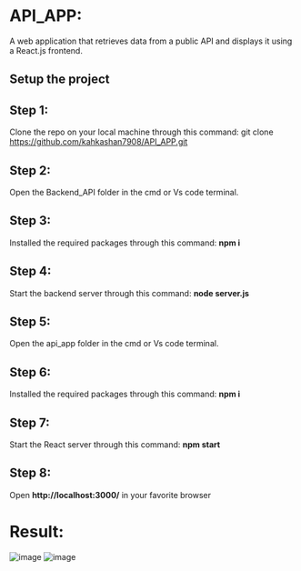 # API_APP:
A web application that retrieves data from a public API and displays it using a React.js frontend.
## Setup the project
## Step 1:
Clone the repo on your local machine through this command: git clone https://github.com/kahkashan7908/API_APP.git
## Step 2:
Open the Backend_API folder in the cmd or Vs code terminal.
## Step 3:
Installed the required packages through this command: **npm i**
## Step 4:
Start the backend server through this command: **node server.js**
## Step 5:
Open the api_app folder in the cmd or Vs code terminal.
## Step 6:
Installed the required packages through this command: **npm i**
## Step 7:
Start the React server through this command: **npm start**
## Step 8:
Open **http://localhost:3000/** in your favorite browser 

# Result:
![image](https://github.com/kahkashan7908/API_APP/assets/109336765/6492ab54-2406-4ea6-8283-9abe1a2390c7)
![image](https://github.com/kahkashan7908/API_APP/assets/109336765/7480849e-383e-4d82-9a97-b84e7293368e)

